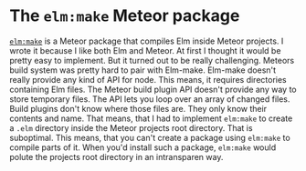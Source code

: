 # The `elm:make` Meteor package

[`elm:make`](https://github.com/Kriegslustig/meteor-elm-make) is a Meteor package that compiles Elm inside Meteor projects. I wrote it because I like both Elm and Meteor. At first I thought it would be pretty easy to implement. But it turned out to be really challenging. Meteors build system was pretty hard to pair with Elm-make. Elm-make doesn't really provide any kind of API for node. This means, it requires directories containing Elm files. The Meteor build plugin API doesn't provide any way to store temporary files. The API lets you loop over an array of changed files. Build plugins don't know where those files are. They only know their contents and name. That means, that I had to implement `elm:make` to create a `.elm` directory inside the Meteor projects root directory. That is suboptimal. This means, that you can't create a package using `elm:make` to compile parts of it. When you'd install such a package, `elm:make` would polute the projects root directory in an intransparen way.

